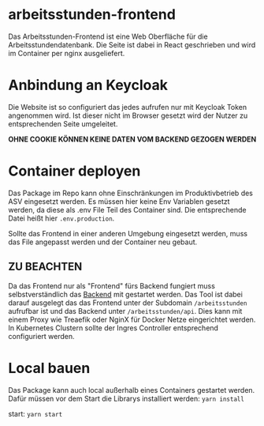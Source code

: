 # arbeitsstunden-frontend
Das Arbeitsstunden-Frontend ist eine Web Oberfläche für die Arbeitsstundendatenbank.
Die Seite ist dabei in React geschrieben und wird im Container per nginx ausgeliefert.

# Anbindung an Keycloak 
Die Website ist so configuriert das jedes aufrufen nur mit Keycloak Token angenommen wird. Ist dieser nicht im Browser gesetzt wird der Nutzer zu entsprechenden Seite umgeleitet.

**OHNE COOKIE KÖNNEN KEINE DATEN VOM BACKEND GEZOGEN WERDEN**

# Container deployen
Das Package im Repo kann ohne Einschränkungen im Produktivbetrieb des ASV eingesetzt werden. Es müssen hier keine Env Variablen gesetzt werden, da diese als .env File Teil des Container sind.
Die entsprechende Datei heißt hier `.env.production`.

Sollte das Frontend in einer anderen Umgebung eingesetzt werden, muss das File angepasst werden und der Container neu gebaut.

## ZU BEACHTEN
Da das Frontend nur als "Frontend" fürs Backend fungiert muss selbstverständlich das [Backend](https://github.com/ASV-Aachen/arbeitsstunden-backend) mit gestartet werden. Das Tool ist dabei darauf ausgelegt das das Frontend unter der Subdomain `/arbeitsstunden` aufrufbar ist und das Backend unter `/arbeitsstunden/api`.
Dies kann mit einem Proxy wie Treaefik oder NginX für Docker Netze eingerichtet werden. In Kubernetes Clustern sollte der Ingres Controller entsprechend configuriert werden.

# Local bauen
Das Package kann auch local außerhalb eines Containers gestartet werden. Dafür müssen vor dem Start die Librarys installiert werden: `yarn install`

start:
`yarn start`
